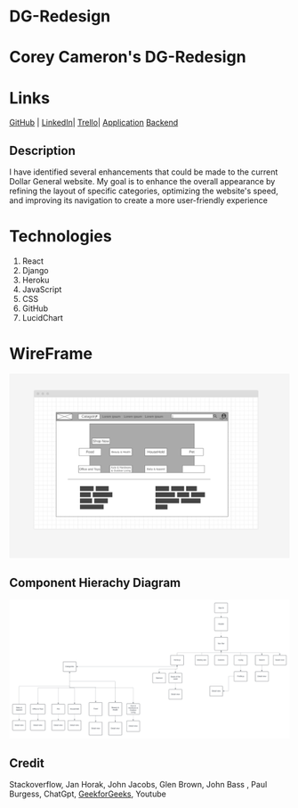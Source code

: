 # DG-Redesign

# Corey Cameron's DG-Redesign

# Links

[GitHub](https://github.com/nottmonk/DG-Redesign) | [LinkedIn](https://www.linkedin.com/in/corey-cameron-319873221/)| [Trello](https://trello.com/b/Y3IRWVsn/final-project)| [Application](https://dg-recreate-3d0ee82e3471.herokuapp.com/) [Backend](https://github.com/nottmonk/DG-Redesign-Backend)

## Description

I have identified several enhancements that could be made to the current Dollar General website. My goal is to enhance the overall appearance by refining the layout of specific categories, optimizing the website's speed, and improving its navigation to create a more user-friendly experience

# Technologies

1. React
2. Django
3. Heroku
4. JavaScript
5. CSS
6. GitHub
7. LucidChart

# WireFrame

![Improvment idea](image.png)

## Component Hierachy Diagram

![alt text](<Dg Website.png>)

## Credit

Stackoverflow, Jan Horak, John Jacobs, Glen Brown, John Bass , Paul Burgess, ChatGpt, [GeekforGeeks](https://www.geeksforgeeks.org/), Youtube

